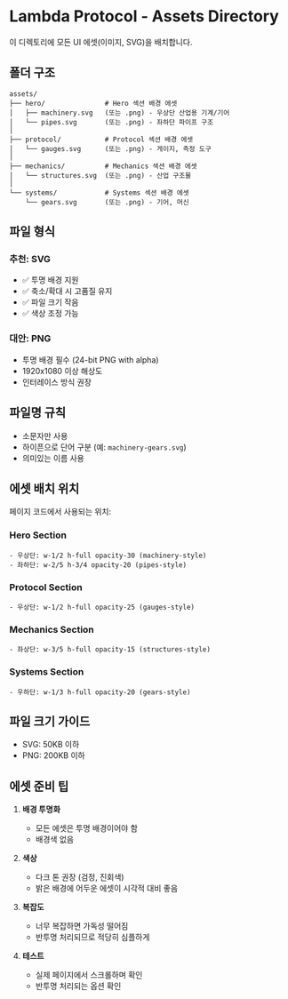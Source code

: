 # Lambda Protocol - Assets Directory

이 디렉토리에 모든 UI 에셋(이미지, SVG)을 배치합니다.

## 폴더 구조

```
assets/
├── hero/               # Hero 섹션 배경 에셋
│   ├── machinery.svg   (또는 .png) - 우상단 산업용 기계/기어
│   └── pipes.svg       (또는 .png) - 좌하단 파이프 구조
│
├── protocol/           # Protocol 섹션 배경 에셋
│   └── gauges.svg      (또는 .png) - 게이지, 측정 도구
│
├── mechanics/          # Mechanics 섹션 배경 에셋
│   └── structures.svg  (또는 .png) - 산업 구조물
│
└── systems/            # Systems 섹션 배경 에셋
    └── gears.svg       (또는 .png) - 기어, 머신
```

## 파일 형식

### 추천: SVG
- ✅ 투명 배경 지원
- ✅ 축소/확대 시 고품질 유지
- ✅ 파일 크기 작음
- ✅ 색상 조정 가능

### 대안: PNG
- 투명 배경 필수 (24-bit PNG with alpha)
- 1920x1080 이상 해상도
- 인터레이스 방식 권장

## 파일명 규칙

- 소문자만 사용
- 하이픈으로 단어 구분 (예: `machinery-gears.svg`)
- 의미있는 이름 사용

## 에셋 배치 위치

페이지 코드에서 사용되는 위치:

### Hero Section
```
- 우상단: w-1/2 h-full opacity-30 (machinery-style)
- 좌하단: w-2/5 h-3/4 opacity-20 (pipes-style)
```

### Protocol Section
```
- 우상단: w-1/2 h-full opacity-25 (gauges-style)
```

### Mechanics Section
```
- 좌상단: w-3/5 h-full opacity-15 (structures-style)
```

### Systems Section
```
- 우하단: w-1/3 h-full opacity-20 (gears-style)
```

## 파일 크기 가이드

- SVG: 50KB 이하
- PNG: 200KB 이하

## 에셋 준비 팁

1. **배경 투명화**
   - 모든 에셋은 투명 배경이어야 함
   - 배경색 없음

2. **색상**
   - 다크 톤 권장 (검정, 진회색)
   - 밝은 배경에 어두운 에셋이 시각적 대비 좋음

3. **복잡도**
   - 너무 복잡하면 가독성 떨어짐
   - 반투명 처리되므로 적당히 심플하게

4. **테스트**
   - 실제 페이지에서 스크롤하며 확인
   - 반투명 처리되는 옵션 확인
